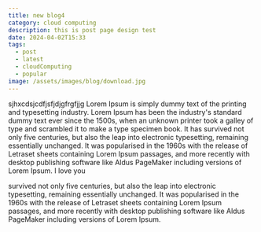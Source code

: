 ```yaml
---
title: new blog4
category: cloud computing
description: this is post page design test
date: 2024-04-02T15:33
tags:
  - post
  - latest
  - cloudComputing
  - popular
image: /assets/images/blog/download.jpg
---
```

sjhxcdsjcdfjsfjdjgfrgfjjg
Lorem Ipsum is simply dummy text of the printing and typesetting industry. Lorem Ipsum has been the industry's standard dummy text ever since the 1500s, when an unknown printer took a galley of type and scrambled it to make a type specimen book. It has survived not only five centuries, but also the leap into electronic typesetting, remaining essentially unchanged. It was popularised in the 1960s with the release of Letraset sheets containing Lorem Ipsum passages, and more recently with desktop publishing software like Aldus PageMaker including versions of Lorem Ipsum.
I love you 

survived not only five centuries, but also the leap into electronic typesetting, remaining essentially unchanged. It was popularised in the 1960s with the release of Letraset sheets containing Lorem Ipsum passages, and more recently with desktop publishing software like Aldus PageMaker including versions of Lorem Ipsum.
